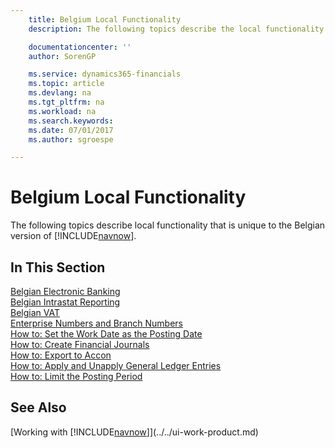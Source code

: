 ```yaml
---
    title: Belgium Local Functionality
    description: The following topics describe the local functionality in the Belgian version of [!INCLUDE[navnow](../../includes/navnow_md.md)].

    documentationcenter: ''
    author: SorenGP

    ms.service: dynamics365-financials
    ms.topic: article
    ms.devlang: na
    ms.tgt_pltfrm: na
    ms.workload: na
    ms.search.keywords:
    ms.date: 07/01/2017
    ms.author: sgroespe

---
```

# Belgium Local Functionality
The following topics describe local functionality that is unique to the Belgian version of [!INCLUDE[navnow](../../includes/navnow_md.md)].  

## In This Section  
 [Belgian Electronic Banking](belgian-electronic-banking.md)  
  [Belgian Intrastat Reporting](belgian-intrastat-reporting.md)  
  [Belgian VAT](belgian-vat.md)  
  [Enterprise Numbers and Branch Numbers](enterprise-numbers-and-branch-numbers.md)  
  [How to: Set the Work Date as the Posting Date](how-to-set-the-work-date-as-the-posting-date.md)  
  [How to: Create Financial Journals](how-to-create-financial-journals.md)  
  [How to: Export to Accon](how-to-export-to-accon.md)  
  [How to: Apply and Unapply General Ledger Entries](how-to-apply-and-unapply-general-ledger-entries.md)  
  [How to: Limit the Posting Period](how-to-limit-the-posting-period.md)

## See Also
[Working with [!INCLUDE[navnow](../../includes/navnow_md.md)]](../../ui-work-product.md)
